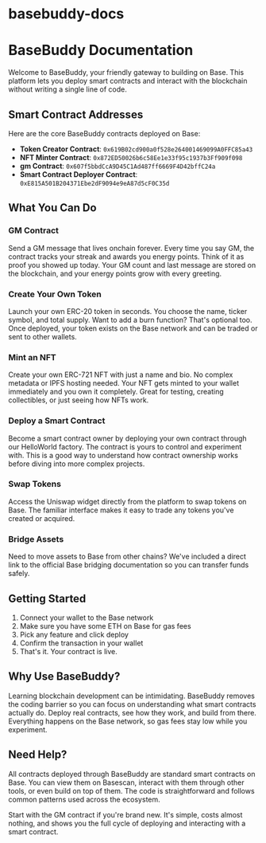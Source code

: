 # basebuddy-docs

# BaseBuddy Documentation

Welcome to BaseBuddy, your friendly gateway to building on Base. This platform lets you deploy smart contracts and interact with the blockchain without writing a single line of code.

## Smart Contract Addresses

Here are the core BaseBuddy contracts deployed on Base:

- **Token Creator Contract**: `0x619B02cd900a0f528e264001469099A0FFC85a43`
- **NFT Minter Contract**: `0x872ED50026b6c58Ee1e33f95c1937b3Ff909f098`
- **gm Contract**: `0x607f5bbdCcA9D45C1Ad487ff6669F4D42bffC24a`
- **Smart Contract Deployer Contract**: `0xE815A501B204371Ebe2dF9094e9eA87d5cF0C35d`

## What You Can Do

### GM Contract

Send a GM message that lives onchain forever. Every time you say GM, the contract tracks your streak and awards you energy points. Think of it as proof you showed up today. Your GM count and last message are stored on the blockchain, and your energy points grow with every greeting.

### Create Your Own Token

Launch your own ERC-20 token in seconds. You choose the name, ticker symbol, and total supply. Want to add a burn function? That's optional too. Once deployed, your token exists on the Base network and can be traded or sent to other wallets.

### Mint an NFT

Create your own ERC-721 NFT with just a name and bio. No complex metadata or IPFS hosting needed. Your NFT gets minted to your wallet immediately and you own it completely. Great for testing, creating collectibles, or just seeing how NFTs work.

### Deploy a Smart Contract

Become a smart contract owner by deploying your own contract through our HelloWorld factory. The contract is yours to control and experiment with. This is a good way to understand how contract ownership works before diving into more complex projects.

### Swap Tokens

Access the Uniswap widget directly from the platform to swap tokens on Base. The familiar interface makes it easy to trade any tokens you've created or acquired.

### Bridge Assets

Need to move assets to Base from other chains? We've included a direct link to the official Base bridging documentation so you can transfer funds safely.

## Getting Started

1. Connect your wallet to the Base network
2. Make sure you have some ETH on Base for gas fees
3. Pick any feature and click deploy
4. Confirm the transaction in your wallet
5. That's it. Your contract is live.

## Why Use BaseBuddy?

Learning blockchain development can be intimidating. BaseBuddy removes the coding barrier so you can focus on understanding what smart contracts actually do. Deploy real contracts, see how they work, and build from there. Everything happens on the Base network, so gas fees stay low while you experiment.

## Need Help?

All contracts deployed through BaseBuddy are standard smart contracts on Base. You can view them on Basescan, interact with them through other tools, or even build on top of them. The code is straightforward and follows common patterns used across the ecosystem.

Start with the GM contract if you're brand new. It's simple, costs almost nothing, and shows you the full cycle of deploying and interacting with a smart contract.
